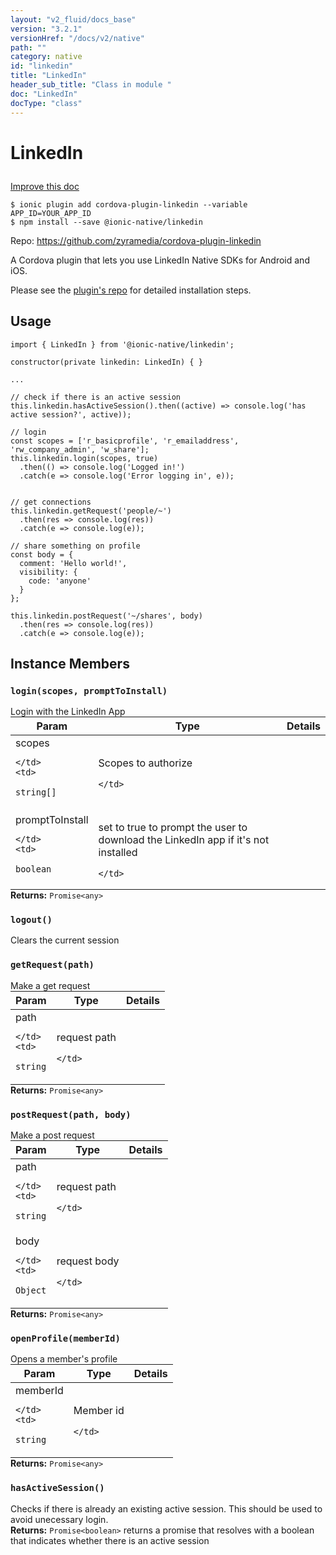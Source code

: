 ```yaml
---
layout: "v2_fluid/docs_base"
version: "3.2.1"
versionHref: "/docs/v2/native"
path: ""
category: native
id: "linkedin"
title: "LinkedIn"
header_sub_title: "Class in module "
doc: "LinkedIn"
docType: "class"
---
```








<h1 class="api-title">
  
  LinkedIn
  

  

  </h1>

<a class="improve-v2-docs" href="http://github.com/driftyco/ionic-native/edit/master/src/@ionic-native/plugins/linkedin/index.ts#L3">
  Improve this doc
</a>



<!-- decorators -->





<pre><code>$ ionic plugin add cordova-plugin-linkedin --variable APP_ID=YOUR_APP_ID
$ npm install --save @ionic-native/linkedin
</code></pre>
<p>Repo:
  <a href="https://github.com/zyramedia/cordova-plugin-linkedin">
    https://github.com/zyramedia/cordova-plugin-linkedin
  </a>
</p>

<!-- description -->

<p>A Cordova plugin that lets you use LinkedIn Native SDKs for Android and iOS.</p>
<p>Please see the <a href="https://github.com/zyramedia/cordova-plugin-linkedin#installation">plugin&#39;s repo</a> for detailed installation steps.</p>



<!-- if doc.decorators -->

<!-- @usage tag -->

<h2>Usage</h2>

<pre><code>import { LinkedIn } from &#39;@ionic-native/linkedin&#39;;

constructor(private linkedin: LinkedIn) { }

...

// check if there is an active session
this.linkedin.hasActiveSession().then((active) =&gt; console.log(&#39;has active session?&#39;, active));

// login
const scopes = [&#39;r_basicprofile&#39;, &#39;r_emailaddress&#39;, &#39;rw_company_admin&#39;, &#39;w_share&#39;];
this.linkedin.login(scopes, true)
  .then(() =&gt; console.log(&#39;Logged in!&#39;)
  .catch(e =&gt; console.log(&#39;Error logging in&#39;, e));


// get connections
this.linkedin.getRequest(&#39;people/~&#39;)
  .then(res =&gt; console.log(res))
  .catch(e =&gt; console.log(e));

// share something on profile
const body = {
  comment: &#39;Hello world!&#39;,
  visibility: {
    code: &#39;anyone&#39;
  }
};

this.linkedin.postRequest(&#39;~/shares&#39;, body)
  .then(res =&gt; console.log(res))
  .catch(e =&gt; console.log(e));
</code></pre>




<!-- @property tags -->




<!-- methods on the class -->

<h2>Instance Members</h2>
<div id="login"></div>
<h3>
  <code>login(scopes,&nbsp;promptToInstall)</code>
  

</h3>
Login with the LinkedIn App
<table class="table param-table" style="margin:0;">
  <thead>
  <tr>
    <th>Param</th>
    <th>Type</th>
    <th>Details</th>
  </tr>
  </thead>
  <tbody>
  
  <tr>
    <td>
      scopes
      
    </td>
    <td>
      
<code>string[]</code>
    </td>
    <td>
      <p>Scopes to authorize</p>

      
      
    </td>
  </tr>
  
  <tr>
    <td>
      promptToInstall
      
    </td>
    <td>
      
<code>boolean</code>
    </td>
    <td>
      <p>set to true to prompt the user to download the LinkedIn app if it&#39;s not installed</p>

      
      
    </td>
  </tr>
  
  </tbody>
</table>

<div class="return-value" markdown="1">
  <i class="icon ion-arrow-return-left"></i>
  <b>Returns:</b> 
<code>Promise&lt;any&gt;</code> 
</div><div id="logout"></div>
<h3>
  <code>logout()</code>
  

</h3>
Clears the current session



<div id="getRequest"></div>
<h3>
  <code>getRequest(path)</code>
  

</h3>
Make a get request
<table class="table param-table" style="margin:0;">
  <thead>
  <tr>
    <th>Param</th>
    <th>Type</th>
    <th>Details</th>
  </tr>
  </thead>
  <tbody>
  
  <tr>
    <td>
      path
      
    </td>
    <td>
      
<code>string</code>
    </td>
    <td>
      <p>request path</p>

      
      
    </td>
  </tr>
  
  </tbody>
</table>

<div class="return-value" markdown="1">
  <i class="icon ion-arrow-return-left"></i>
  <b>Returns:</b> 
<code>Promise&lt;any&gt;</code> 
</div><div id="postRequest"></div>
<h3>
  <code>postRequest(path,&nbsp;body)</code>
  

</h3>
Make a post request
<table class="table param-table" style="margin:0;">
  <thead>
  <tr>
    <th>Param</th>
    <th>Type</th>
    <th>Details</th>
  </tr>
  </thead>
  <tbody>
  
  <tr>
    <td>
      path
      
    </td>
    <td>
      
<code>string</code>
    </td>
    <td>
      <p>request path</p>

      
      
    </td>
  </tr>
  
  <tr>
    <td>
      body
      
    </td>
    <td>
      
<code>Object</code>
    </td>
    <td>
      <p>request body</p>

      
      
    </td>
  </tr>
  
  </tbody>
</table>

<div class="return-value" markdown="1">
  <i class="icon ion-arrow-return-left"></i>
  <b>Returns:</b> 
<code>Promise&lt;any&gt;</code> 
</div><div id="openProfile"></div>
<h3>
  <code>openProfile(memberId)</code>
  

</h3>
Opens a member's profile
<table class="table param-table" style="margin:0;">
  <thead>
  <tr>
    <th>Param</th>
    <th>Type</th>
    <th>Details</th>
  </tr>
  </thead>
  <tbody>
  
  <tr>
    <td>
      memberId
      
    </td>
    <td>
      
<code>string</code>
    </td>
    <td>
      <p>Member id</p>

      
      
    </td>
  </tr>
  
  </tbody>
</table>

<div class="return-value" markdown="1">
  <i class="icon ion-arrow-return-left"></i>
  <b>Returns:</b> 
<code>Promise&lt;any&gt;</code> 
</div><div id="hasActiveSession"></div>
<h3>
  <code>hasActiveSession()</code>
  

</h3>
Checks if there is already an existing active session. This should be used to avoid unecessary login.


<div class="return-value" markdown="1">
  <i class="icon ion-arrow-return-left"></i>
  <b>Returns:</b> 
<code>Promise&lt;boolean&gt;</code> returns a promise that resolves with a boolean that indicates whether there is an active session
</div>



<!-- other classes -->

<!-- end other classes -->

<!-- interfaces -->

<!-- end interfaces -->

<!-- related link --><!-- end content block -->


<!-- end body block -->

